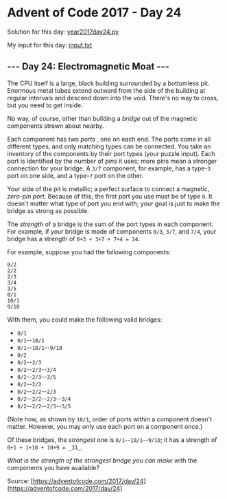 # Advent of Code 2017 - Day 24

Solution for this day: [year2017day24.py](year2017day24.py)

My input for this day: [input.txt](input.txt)

## \--- Day 24: Electromagnetic Moat ---

The CPU itself is a large, black building surrounded by a bottomless pit.
Enormous metal tubes extend outward from the side of the building at regular
intervals and descend down into the void. There's no way to cross, but you
need to get inside.

No way, of course, other than building a _bridge_ out of the magnetic
components strewn about nearby.

Each component has two _ports_ , one on each end. The ports come in all
different types, and only matching types can be connected. You take an
inventory of the components by their port types (your puzzle input). Each port
is identified by the number of _pins_ it uses; more pins mean a stronger
connection for your bridge. A `3/7` component, for example, has a type-`3`
port on one side, and a type-`7` port on the other.

Your side of the pit is metallic; a perfect surface to connect a magnetic,
_zero-pin port_. Because of this, the first port you use must be of type `0`.
It doesn't matter what type of port you end with; your goal is just to make
the bridge as strong as possible.

The _strength_ of a bridge is the sum of the port types in each component. For
example, if your bridge is made of components `0/3`, `3/7`, and `7/4`, your
bridge has a strength of `0+3 + 3+7 + 7+4 = 24`.

For example, suppose you had the following components:

    
    
    0/2
    2/2
    2/3
    3/4
    3/5
    0/1
    10/1
    9/10
    

With them, you could make the following valid bridges:

  * `0/1`
  * `0/1`\--`10/1`
  * `0/1`\--`10/1`\--`9/10`
  * `0/2`
  * `0/2`\--`2/3`
  * `0/2`\--`2/3`\--`3/4`
  * `0/2`\--`2/3`\--`3/5`
  * `0/2`\--`2/2`
  * `0/2`\--`2/2`\--`2/3`
  * `0/2`\--`2/2`\--`2/3`\--`3/4`
  * `0/2`\--`2/2`\--`2/3`\--`3/5`

(Note how, as shown by `10/1`, order of ports within a component doesn't
matter. However, you may only use each port on a component once.)

Of these bridges, the _strongest_ one is `0/1`\--`10/1`\--`9/10`; it has a
strength of `0+1 + 1+10 + 10+9 = _31_`.

_What is the strength of the strongest bridge you can make_ with the
components you have available?



Source: [https://adventofcode.com/2017/day/24](https://adventofcode.com/2017/day/24)
